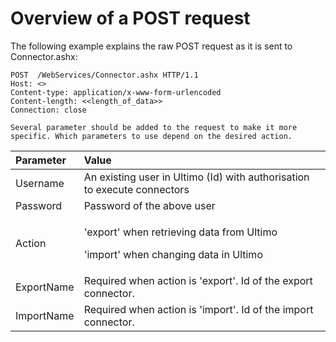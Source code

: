 # Overview of a POST request

The following example explains the raw POST request as it is sent to Connector.ashx:

```markup
POST  /WebServices/Connector.ashx HTTP/1.1
Host: <>
Content-type: application/x-www-form-urlencoded
Content-length: <<length_of_data>>
Connection: close

Several parameter should be added to the request to make it more specific. Which parameters to use depend on the desired action.
```

<table>
  <thead>
    <tr>
      <th style="text-align:left">Parameter</th>
      <th style="text-align:left">Value</th>
    </tr>
  </thead>
  <tbody>
    <tr>
      <td style="text-align:left">Username</td>
      <td style="text-align:left">An existing user in Ultimo (Id) with authorisation to execute connectors</td>
    </tr>
    <tr>
      <td style="text-align:left">Password</td>
      <td style="text-align:left">Password of the above user</td>
    </tr>
    <tr>
      <td style="text-align:left">Action</td>
      <td style="text-align:left">
        <p>&apos;export&apos; when retrieving data from Ultimo</p>
        <p>&apos;import&apos; when changing data in Ultimo</p>
      </td>
    </tr>
    <tr>
      <td style="text-align:left">ExportName</td>
      <td style="text-align:left">Required when action is &apos;export&apos;. Id of the export connector.</td>
    </tr>
    <tr>
      <td style="text-align:left">ImportName</td>
      <td style="text-align:left">Required when action is &apos;import&apos;. Id of the import connector.</td>
    </tr>
  </tbody>
</table>

